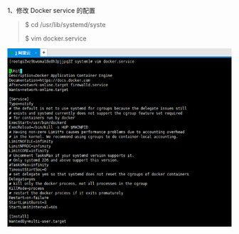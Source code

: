 1、修改 Docker service 的配置

> $ cd /usr/lib/systemd/syste
>
> $  vim docker.service

![](/assets/2131231import.png)


